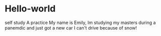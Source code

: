 # Hello-world
self study A practice
My name is Emily, Im studying my masters during a panemdic and just got a new car I can't drive because of snow! 
